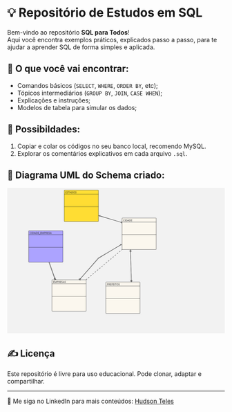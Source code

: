 # 💡 Repositório de Estudos em SQL

Bem-vindo ao repositório **SQL para Todos**!  
Aqui você encontra exemplos práticos, explicados passo a passo, para te ajudar a aprender SQL de forma simples e aplicada.

## 📘 O que você vai encontrar:
- Comandos básicos (`SELECT`, `WHERE`, `ORDER BY`, etc);
- Tópicos intermediários (`GROUP BY`, `JOIN`, `CASE WHEN`);
- Explicações e instruções;
- Modelos de tabela para simular os dados;

## 🚀 Possibildades:
1. Copiar e colar os códigos no seu banco local, recomendo MySQL.
2. Explorar os comentários explicativos em cada arquivo `.sql`.

## 🧠 Diagrama UML do Schema criado:
![Diagrama UML](assets/Diagrama-UML-Estudo.jpg)

## ✍️ Licença
Este repositório é livre para uso educacional. Pode clonar, adaptar e compartilhar.

---
📌 Me siga no LinkedIn para mais conteúdos: [Hudson Teles](https://www.linkedin.com/in/hudson-teles-381a451ab/)
